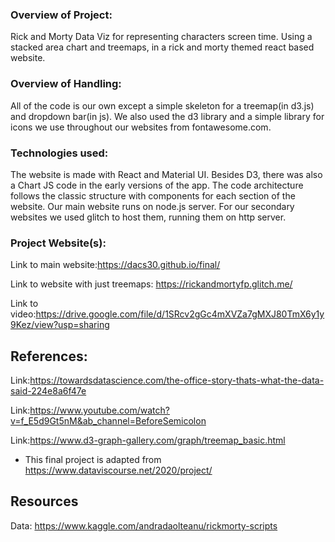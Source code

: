 ### Overview of Project:

Rick and Morty Data Viz for representing characters screen time. Using a stacked area chart and treemaps, in a rick and morty themed react based website.

### Overview of Handling:

All of the code is our own except a simple skeleton for a treemap(in d3.js) and dropdown bar(in js). We also used the d3 library and a simple library for icons we use throughout our websites from fontawesome.com.

### Technologies used:
The website is made with React and Material UI. Besides D3, there was also a Chart JS code in the early versions of the app. The code architecture follows the classic structure with components for each section of the website. Our main website runs on node.js server. For our secondary websites we used glitch to host them, running them on http server.

### Project Website(s):

Link to main website:https://dacs30.github.io/final/

Link to website with just treemaps: https://rickandmortyfp.glitch.me/

Link to video:https://drive.google.com/file/d/1SRcv2gGc4mXVZa7gMXJ80TmX6y1y9Kez/view?usp=sharing

References:
---

Link:https://towardsdatascience.com/the-office-story-thats-what-the-data-said-224e8a6f47e

Link:https://www.youtube.com/watch?v=f_E5d9Gt5nM&ab_channel=BeforeSemicolon

Link:https://www.d3-graph-gallery.com/graph/treemap_basic.html

- This final project is adapted from https://www.dataviscourse.net/2020/project/

Resources
---
Data: https://www.kaggle.com/andradaolteanu/rickmorty-scripts
